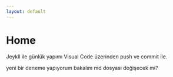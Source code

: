 ```yaml
---
layout: default
---
```

# Home

Jeykll ile günlük yapımı Visual Code üzerinden push ve commit ile.

yeni bir deneme yapıyorum bakalım md dosyası değişecek mi?
